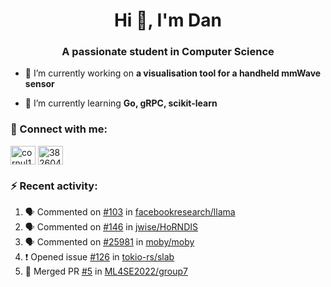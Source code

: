 <h1 align="center">Hi 👋, I'm Dan</h1>
<h3 align="center">A passionate student in Computer Science</h3>

- 🔭 I’m currently working on **a visualisation tool for a handheld mmWave sensor**

- 🌱 I’m currently learning **Go, gRPC, scikit-learn**

### :rocket: Connect with me:</h3>
<p align="left">
<a href="https://linkedin.com/in/cornul11" target="blank"><img align="center" src="https://raw.githubusercontent.com/rahuldkjain/github-profile-readme-generator/master/src/images/icons/Social/linked-in-alt.svg" alt="cornul11" height="30" width="40" /></a>
<a href="https://stackoverflow.com/users/3826046" target="blank"><img align="center" src="https://raw.githubusercontent.com/rahuldkjain/github-profile-readme-generator/master/src/images/icons/Social/stack-overflow.svg" alt="3826046" height="30" width="40" /></a>
</p>

### :zap: Recent activity:
<!--START_SECTION:activity-->
1. 🗣 Commented on [#103](https://github.com/facebookresearch/llama/issues/103) in [facebookresearch/llama](https://github.com/facebookresearch/llama)
2. 🗣 Commented on [#146](https://github.com/jwise/HoRNDIS/issues/146) in [jwise/HoRNDIS](https://github.com/jwise/HoRNDIS)
3. 🗣 Commented on [#25981](https://github.com/moby/moby/issues/25981) in [moby/moby](https://github.com/moby/moby)
4. ❗️ Opened issue [#126](https://github.com/tokio-rs/slab/issues/126) in [tokio-rs/slab](https://github.com/tokio-rs/slab)
5. 🎉 Merged PR [#5](https://github.com/ML4SE2022/group7/pull/5) in [ML4SE2022/group7](https://github.com/ML4SE2022/group7)
<!--END_SECTION:activity-->
